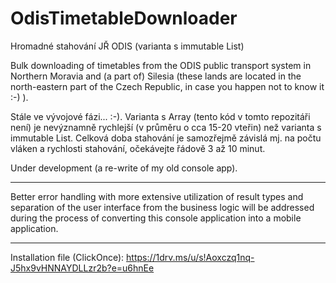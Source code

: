 # OdisTimetableDownloader

Hromadné stahování JŘ ODIS (varianta s immutable List)

Bulk downloading of timetables from the ODIS public transport system in Northern Moravia and (a part of) Silesia (these lands are located 
in the north-eastern part of the Czech Republic, in case you happen not to know it :-) ).

Stále ve vývojové fázi... :-). Varianta s Array (tento kód v tomto repozitáři není) je nevýznamně rychlejší (v průměru o cca 15-20 vteřin) než varianta s immutable List. Celková doba stahování je samozřejmě
závislá mj. na počtu vláken a rychlosti stahování, očekávejte řádově 3 až 10 minut.

Under development (a re-write of my old console app).

****************************************************************************************

Better error handling with more extensive utilization of result types and separation of the user interface from the business logic will be addressed 
during the process of converting this console application into a mobile application.

****************************************************************************************

Installation file (ClickOnce): https://1drv.ms/u/s!Aoxczq1nq-J5hx9vHNNAYDLLzr2b?e=u6hnEe
